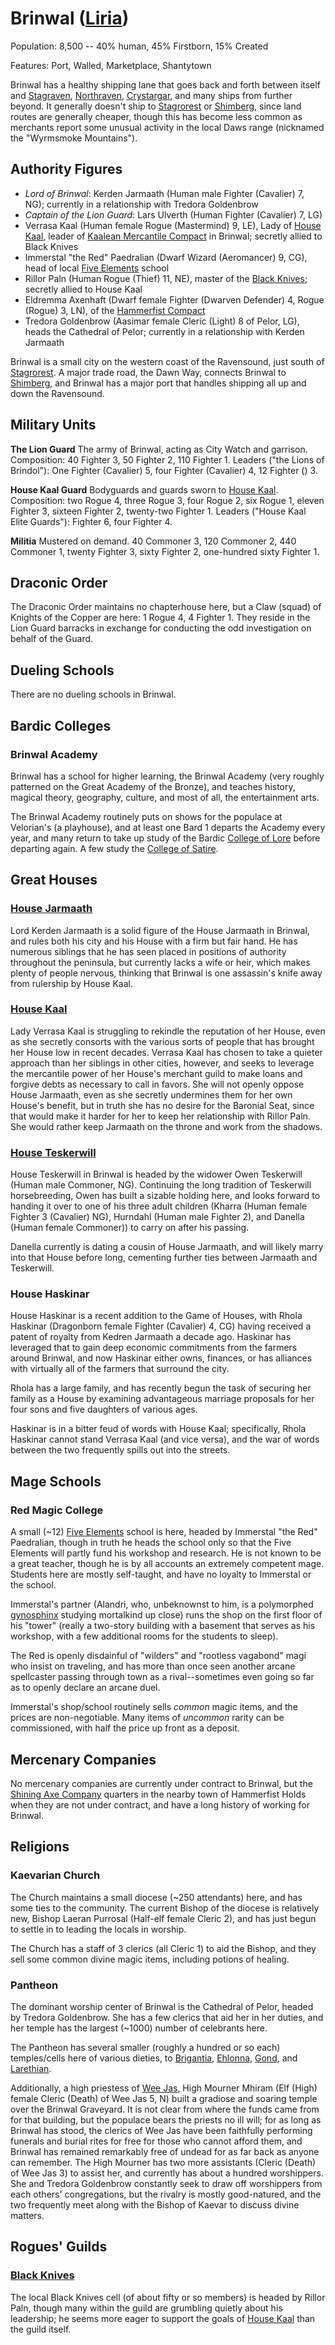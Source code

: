 # Brinwal ([Liria](/Nations/Liria.md))
Population: 8,500 -- 40% human, 45% Firstborn, 15% Created

Features: Port, Walled, Marketplace, Shantytown

Brinwal has a healthy shipping lane that goes back and forth between itself and [Stagraven](Stagraven.md), [Northraven](Northraven.md), [Crystargar](Crystargar.md), and many ships from further beyond. It generally doesn't ship to [Stagrorest](Stagrorest.md) or [Shimberg](Shimberg.md), since land routes are generally cheaper, though this has become less common as merchants report some unusual activity in the local Daws range (nicknamed the "Wyrmsmoke Mountains").

## Authority Figures
* *Lord of Brinwal*: Kerden Jarmaath (Human male Fighter (Cavalier) 7, NG); currently in a relationship with Tredora Goldenbrow
* *Captain of the Lion Guard*: Lars Ulverth (Human Fighter (Cavalier) 7, LG)
* Verrasa Kaal (Human female Rogue (Mastermind) 9, LE), Lady of [House Kaal](/Organizations/Houses/Kaal.md), leader of [Kaalean Mercantile Compact](/Organizations/MerchantGuilds/KaaleanMercantileCompact.md) in Brinwal; secretly allied to Black Knives
* Immerstal "the Red" Paedralian (Dwarf Wizard (Aeromancer) 9, CG), head of local [Five Elements](/Organizations/MageSchools/FiveElements.md) school
* Rillor Paln (Human Rogue (Thief) 11, NE), master of the [Black Knives](/Organizations/RoguesGuilds/BlackKnives.md); secretly allied to House Kaal
* Eldremma Axenhaft (Dwarf female Fighter (Dwarven Defender) 4, Rogue (Rogue) 3, LN), of the [Hammerfist Compact](/Organizations/MerchantGuilds/HammerfistCompact.md)
* Tredora Goldenbrow (Aasimar female Cleric (Light) 8 of Pelor, LG), heads the Cathedral of Pelor; currently in a relationship with Kerden Jarmaath

Brinwal is a small city on the western coast of the Ravensound, just south of [Stagrorest](Stagrorest.md). A major trade road, the Dawn Way, connects Brinwal to [Shimberg](Shimberg.md), and Brinwal has a major port that handles shipping all up and down the Ravensound. 

## Military Units
**The Lion Guard** The army of Brinwal, acting as City Watch and garrison. Composition: 40 Fighter 3, 50 Fighter 2, 110 Fighter 1. Leaders ("the Lions of Brindol"): One Fighter (Cavalier) 5, four Fighter (Cavalier) 4, 12 Fighter () 3.

**House Kaal Guard** Bodyguards and guards sworn to [House Kaal](/Organizations/Houses/Kaal.md). Composition: two Rogue 4, three Rogue 3, four Rogue 2, six Rogue 1, eleven Fighter 3, sixteen Fighter 2, twenty-two Fighter 1. Leaders ("House Kaal Elite Guards"): Fighter 6, four Fighter 4.

**Militia** Mustered on demand. 40 Commoner 3, 120 Commoner 2, 440 Commoner 1, twenty Fighter 3, sixty Fighter 2, one-hundred sixty Fighter 1.

## Draconic Order
The Draconic Order maintains no chapterhouse here, but a Claw (squad) of Knights of the Copper are here: 1 Rogue 4, 4 Fighter 1. They reside in the Lion Guard barracks in exchange for conducting the odd investigation on behalf of the Guard.

## Dueling Schools
There are no dueling schools in Brinwal.

## Bardic Colleges

### Brinwal Academy
Brinwal has a school for higher learning, the Brinwal Academy (very roughly patterned on the Great Academy of the Bronze), and teaches history, magical theory, geography, culture, and most of all, the entertainment arts. 

The Brinwal Academy routinely puts on shows for the populace at Velorian's (a playhouse), and at least one Bard 1 departs the Academy every year, and many return to take up study of the Bardic [College of Lore](/Classes/Bard/Lore.md) before departing again. A few study the [College of Satire](/Classes/Bard/Satire.md).

## Great Houses

### [House Jarmaath](/Organizations/Houses/Jarmaath.md)
Lord Kerden Jarmaath is a solid figure of the House Jarmaath in Brinwal, and rules both his city and his House with a firm but fair hand. He has numerous siblings that he has seen placed in positions of authority throughout the peninsula, but currently lacks a wife or heir, which makes plenty of people nervous, thinking that Brinwal is one assassin's knife away from rulership by House Kaal.

### [House Kaal](/Organizations/Houses/Kaal.md)
Lady Verrasa Kaal is struggling to rekindle the reputation of her House, even as she secretly consorts with the various sorts of people that has brought her House low in recent decades. Verrasa Kaal has chosen to take a quieter approach than her siblings in other cities, however, and seeks to leverage the mercantile power of her House's merchant guild to make loans and forgive debts as necessary to call in favors. She will not openly oppose House Jarmaath, even as she secretly undermines them for her own House's benefit, but in truth she has no desire for the Baronial Seat, since that would make it harder for her to keep her relationship with Rillor Paln. She would rather keep Jarmaath on the throne and work from the shadows.

### [House Teskerwill](/Organizations/Houses/Teskerwill.md)
House Teskerwill in Brinwal is headed by the widower Owen Teskerwill (Human male Commoner, NG). Continuing the long tradition of Teskerwill horsebreeding, Owen has built a sizable holding here, and looks forward to handing it over to one of his three adult children (Kharra (Human female Fighter 3 (Cavalier) NG), Hurndahl (Human male Fighter 2), and Danella (Human female Commoner)) to carry on after his passing.

Danella currently is dating a cousin of House Jarmaath, and will likely marry into that House before long, cementing further ties between Jarmaath and Teskerwill.

### House Haskinar
House Haskinar is a recent addition to the Game of Houses, with Rhola Haskinar (Dragonborn female Fighter (Cavalier) 4, CG) having received a patent of royalty from Kedren Jarmaath a decade ago. Haskinar has leveraged that to gain deep economic commitments from the farmers around Brinwal, and now Haskinar either owns, finances, or has alliances with virtually all of the farmers that surround the city.

Rhola has a large family, and has recently begun the task of securing her family as a House by examining advantageous marriage proposals for her four sons and five daughters of various ages.

Haskinar is in a bitter feud of words with House Kaal; specifically, Rhola Haskinar cannot stand Verrasa Kaal (and vice versa), and the war of words between the two frequently spills out into the streets.

## Mage Schools

### Red Magic College
A small (~12) [Five Elements](/Organizations/MageSchools/FiveElements.md) school is here, headed by Immerstal "the Red" Paedralian, though in truth he heads the school only so that the Five Elements will partly fund his workshop and research. He is not known to be a great teacher, though he is by all accounts an extremely competent mage. Students here are mostly self-taught, and have no loyalty to Immerstal or the school. 

Immerstal's partner (Alandri, who, unbeknownst to him, is a polymorphed [gynosphinx](https://www.dndbeyond.com/sources/mm/monsters-s#Gynosphinx) studying mortalkind up close) runs the shop on the first floor of his "tower" (really a two-story building with a basement that serves as his workshop, with a few additional rooms for the students to sleep). 

The Red is openly disdainful of "wilders" and "rootless vagabond" magi who insist on traveling, and has more than once seen another arcane spellcaster passing through town as a rival--sometimes even going so far as to openly declare an arcane duel.

Immerstal's shop/school routinely sells *common* magic items, and the prices are non-negotiable. Many items of *uncommon* rarity can be commissioned, with half the price up front as a deposit.

## Mercenary Companies
No mercenary companies are currently under contract to Brinwal, but the [Shining Axe Company](/Organizations/MercCompanies/ShiningAxeCompany.md) quarters in the nearby town of Hammerfist Holds when they are not under contract, and have a long history of working for Brinwal.

## Religions

### Kaevarian Church
The Church maintains a small diocese (~250 attendants) here, and has some ties to the community. The current Bishop of the diocese is relatively new, Bishop Laeran Purrosal (Half-elf female Cleric 2), and has just begun to settle in to leading the locals in worship.

The Church has a staff of 3 clerics (all Cleric 1) to aid the Bishop, and they sell some common divine magic items, including potions of healing.

### Pantheon

The dominant worship center of Brinwal is the Cathedral of Pelor, headed by Tredora Goldenbrow. She has a few clerics that aid her in her duties, and her temple has the largest (~1000) number of celebrants here.

The Pantheon has several smaller (roughly a hundred or so each) temples/cells here of various dieties, to [Brigantia](/Religions/Pantheon/Brigantia.md), [Ehlonna](/Religions/Pantheon/Ehlonna.md), [Gond](/Religions/Pantheon/Gond.md), and [Larethian](/Religions/Pantheon/Larethian.md).

Additionally, a high priestess of [Wee Jas](/Religions/Pantheon/WeeJas.md), High Mourner Mhiram (Elf (High) female Cleric (Death) of Wee Jas 5, N) built a gradiose and soaring temple over the Brinwal Graveyard. It is not clear from where the funds came from for that building, but the populace bears the priests no ill will; for as long as Brinwal has stood, the clerics of Wee Jas have been faithfully performing funerals and burial rites for free for those who cannot afford them, and Brinwal has remained remarkably free of undead for as far back as anyone can remember. The High Mourner has two more assistants (Cleric (Death) of Wee Jas 3) to assist her, and currently has about a hundred worshippers. She and Tredora Goldenbrow constantly seek to draw off worshippers from each others' congregations, but the rivalry is mostly good-natured, and the two frequently meet along with the Bishop of Kaevar to discuss divine matters.

## Rogues' Guilds

### [Black Knives](/Organizations/RoguesGuilds/BlackKnives.md)
The local Black Knives cell (of about fifty or so members) is headed by Rillor Paln, though many within the guild are grumbling quietly about his leadership; he seems more eager to support the goals of [House Kaal](/Organizations/Houses/Kaal.md) than the guild itself.
